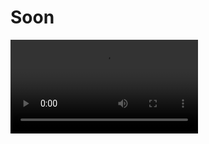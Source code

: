 # Soon
<video src="https://github.com/BlockHedonism/py-celestia-payforblob/blob/main/dist/media/promo.mp4"></video>
